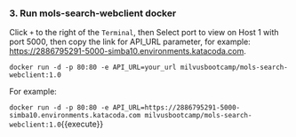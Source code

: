 ### 3. Run mols-search-webclient docker

Click `+` to the right of the `Terminal`, then Select port to view on Host 1 with port 5000, then copy the link for API_URL parameter, for example: https://2886795291-5000-simba10.environments.katacoda.com.

`docker run -d -p 80:80 -e API_URL=your_url milvusbootcamp/mols-search-webclient:1.0`


For example:

`docker run -d -p 80:80 -e API_URL=https://2886795291-5000-simba10.environments.katacoda.com milvusbootcamp/mols-search-webclient:1.0`{{execute}}
